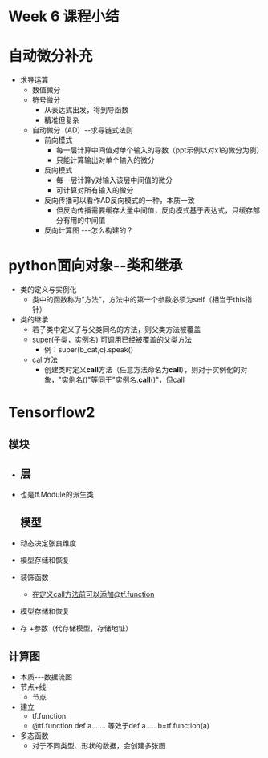 # Week 6 课程小结

# 自动微分补充

- 求导运算
  - 数值微分
  - 符号微分
    - 从表达式出发，得到导函数
    - 精准但复杂
  - 自动微分（AD）--求导链式法则
    - 前向模式
      - 每一层计算中间值对单个输入的导数（ppt示例以对x1的微分为例）
      - 只能计算输出对单个输入的微分
    - 反向模式
      - 每一层计算y对输入该层中间值的微分
      - 可计算对所有输入的微分
    - 反向传播可以看作AD反向模式的一种，本质一致
      - 但反向传播需要缓存大量中间值，反向模式基于表达式，只缓存部分有用的中间值
    - 反向计算图 ---怎么构建的？

# python面向对象--类和继承

- 类的定义与实例化
  - 类中的函数称为“方法”，方法中的第一个参数必须为self（相当于this指针）
- 类的继承
  - 若子类中定义了与父类同名的方法，则父类方法被覆盖
  - super(子类，实例名) 可调用已经被覆盖的父类方法
    - 例：super(b_cat,c).speak()
  - call方法
    - 创建类时定义**call**方法（任意方法命名为**call**），则对于实例化的对象，"实例名()"等同于"实例名.**call**()"，但call

# Tensorflow2

## 模块

- ## 层

- 也是tf.Module的派生类

  ## 模型

- 动态决定张良维度

- 模型存储和恢复

- 装饰函数

  - 在定义call方法前可以添加@tf.function

- 模型存储和恢复

- 存 +参数（代存储模型，存储地址）

## 计算图

- 本质---数据流图
- 节点+线
  - 节点
- 建立
  - tf.function
  - @tf.function def a....... 等效于def a..... b=tf.function(a)
- 多态函数
  - 对于不同类型、形状的数据，会创建多张图